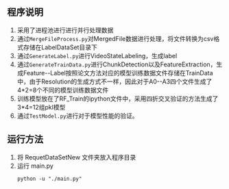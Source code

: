 ## 程序说明
1. 采用了进程池进行进行并行处理数据
2. 通过`MergeFileProcess.py`对MergedFile数据进行处理，将文件转换为csv格式存储在LabelDataSet目录下
3. 通过`GenerateLabel.py`进行VideoStateLabeling，生成label
4. 通过`GenerateTrainData.py`进行ChunkDetection以及FeatureExtraction，生成Feature--Label按照论文方法对应的模型训练数据文件存储在TrainData中，由于Resolution的生成方式不一样，因此对于A0--A3四个文件生成了4*2=8个不同的模型训练数据文件
5. 训练模型放在了RF_Train的ipython文件中，采用四折交叉验证的方法生成了3*4=12组pkl模型
6. 通过`TestModel.py`进行对于模型性能的验证。



## 运行方法
1. 将 RequetDataSetNew 文件夹放入程序目录
2. 运行 main.py
   ```
   python -u "./main.py"
   ```
